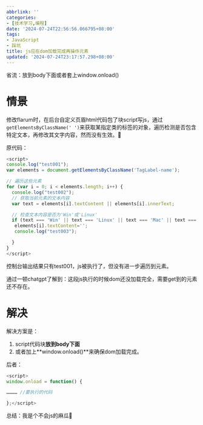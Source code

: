 ```yaml
---
abbrlink: ''
categories:
- [技术学习,编程]
date: '2024-07-24T22:56:56.066795+08:00'
tags:
- JavaScript
- 踩坑
title: js应在dom加载完成再操作元素
updated: '2024-07-24T23:17:57.298+08:00'
---
```

省流：放到body下面或者套上window.onload()

# 情景

修改flarum时，在后台自定义页眉html代码包了块script写js，通过`getElementsByClassName(' ')`来获取某指定类的标签的对象，遍历检测是否包含特定文本，再修改其文字内容，然而没有生效。💩

原代码：

```javascript
<script>
console.log("test001");
var elements = document.getElementsByClassName('TagLabel-name');

// 遍历这些元素
for (var i = 0; i < elements.length; i++) {
  console.log("test002");
  // 获取当前元素的文本内容
  var text = elements[i].textContent || elements[i].innerText;

  // 检查文本内容是否为'Win'或'Linux'
  if (text === 'Win' || text === 'Linux' || text === 'Mac' || text === '安卓') {
   elements[i].textContent=''; 
   console.log("test003");

  }
}
</script>
```

控制台输出结果只有test001，js被执行了，但没有进一步遍历到元素。

通过一顿chatgpt了解到：这段js执行的时候dom还没加载完全，需要get到的元素还不存在。

# 解决

解决方案是：

1. script代码块**放到body下面**
2. 或者加上**window.onload()**来确保dom加载完成。

后者：

```javascript
<script>
window.onload = function() {

………… //要执行的代码

};</script>
```

总结：我是个不会js的麻瓜😬
